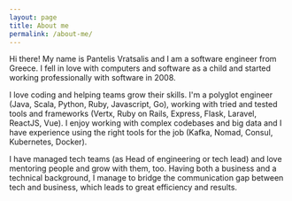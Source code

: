 ```yaml
---
layout: page
title: About me
permalink: /about-me/
---
```


Hi there! My name is Pantelis Vratsalis and I am a software engineer from Greece. I fell in love with computers and software as a child and started working professionally with software in 2008.

I love coding and helping teams grow their skills. I'm a polyglot engineer (Java, Scala, Python, Ruby, Javascript, Go), working with tried and tested tools and frameworks (Vertx, Ruby on Rails, Express, Flask, Laravel, ReactJS, Vue). I enjoy working with complex codebases and big data and I have experience using the right tools for the job (Kafka, Nomad, Consul, Kubernetes, Docker).

I have managed tech teams (as Head of engineering or tech lead) and love mentoring people and grow with them, too. Having both a business and a technical background, I manage to bridge the communication gap between tech and business, which leads to great efficiency and results. 

